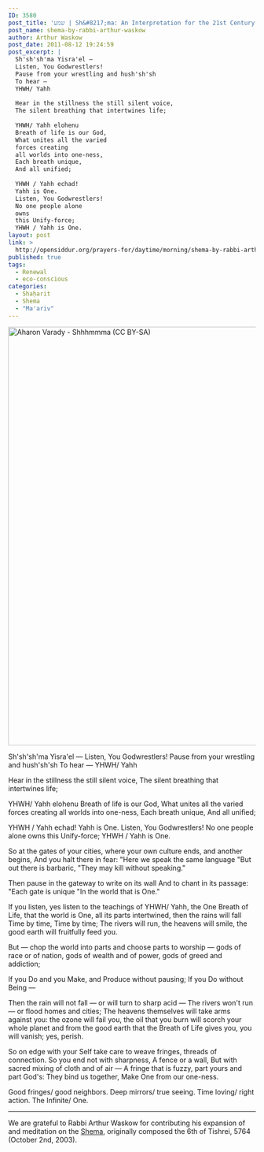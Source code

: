 ```yaml
---
ID: 3580
post_title: 'שמע | Sh&#8217;ma: An Interpretation for the 21st Century by Rabbi Arthur Waskow'
post_name: shema-by-rabbi-arthur-waskow
author: Arthur Waskow
post_date: 2011-08-12 19:24:59
post_excerpt: |
  Sh'sh'sh'ma Yisra'el —
  Listen, You Godwrestlers!
  Pause from your wrestling and hush'sh'sh
  To hear —
  YHWH/ Yahh
  
  Hear in the stillness the still silent voice,
  The silent breathing that intertwines life;
  
  YHWH/ Yahh elohenu
  Breath of life is our God,
  What unites all the varied
  forces creating
  all worlds into one-ness,
  Each breath unique,
  And all unified;
  
  YHWH / Yahh echad!
  Yahh is One.
  Listen, You Godwrestlers!
  No one people alone
  owns
  this Unify-force;
  YHWH / Yahh is One.
layout: post
link: >
  http://opensiddur.org/prayers-for/daytime/morning/shema-by-rabbi-arthur-waskow/
published: true
tags:
  - Renewal
  - eco-conscious
categories:
  - Shaḥarit
  - Shema
  - "Ma'ariv"
---
```

<a href="http://opensiddur.org/wp-content/uploads/2011/08/Aharon-Varady-Shhhmmma.png"><img src="http://opensiddur.org/wp-content/uploads/2011/08/Aharon-Varady-Shhhmmma.png" alt="Aharon Varady - Shhhmmma (CC BY-SA)" width="4012" height="850" class="aligncenter size-full wp-image-10540" /></a>

Sh'sh'sh'ma Yisra'el —
Listen, You Godwrestlers!
Pause from your wrestling and hush'sh'sh
To hear —
YHWH/ Yahh

Hear in the stillness the still silent voice,
The silent breathing that intertwines life;

YHWH/ Yahh elohenu
Breath of life is our God,
What unites all the varied
forces creating
all worlds into one-ness,
Each breath unique,
And all unified;

YHWH / Yahh echad!
Yahh is One.
Listen, You Godwrestlers!
No one people alone
owns
this Unify-force;
YHWH / Yahh is One.

So at the gates of your cities,
where your own culture ends,
and another begins,
And you halt there in fear:
"Here we speak the same language
"But out there is barbaric,
"They may kill without speaking."

Then pause in the gateway to write on its wall
And to chant in its passage:
"Each gate is unique
"In the world that is One."

If you listen, yes listen
to the teachings of YHWH/ Yahh,
the One Breath of Life,
that the world is One,
all its parts intertwined,
then the rains will fall
Time by time,
Time by time;
The rivers will run,
the heavens will smile,
the good earth will fruitfully feed you.

But —
chop the world into parts
and choose parts to worship —
gods of race or of nation,
gods of wealth and of power,
gods of greed and addiction;

If you Do and you Make,
and Produce without pausing;
If you Do without Being —

Then the rain will not fall —
or will turn to sharp acid —
The rivers won't run —
or flood homes and cities;
The heavens themselves
will take arms against you:
the ozone will fail you,
the oil that you burn
will scorch your whole planet
and from the good earth
that the Breath of Life gives you,
you will vanish;
yes, perish.

So on edge with your Self
take care to weave fringes,
threads of connection.
So you end not with sharpness,
A fence or a wall,
But with sacred mixing
of cloth and of air —
A fringe that is fuzzy,
part yours and part God's:
They bind us together,
Make One from our one-ness.

Good fringes/ good neighbors.
Deep mirrors/ true seeing.
Time loving/ right action.
The Infinite/ One.

<hr />

We are grateful to Rabbi Arthur Waskow for contributing his expansion of and meditation on the <a href="https://secure.wikimedia.org/wikipedia/en/wiki/Shema">Shema</a>, originally composed the 6th of Tishrei, 5764 (October 2nd, 2003).